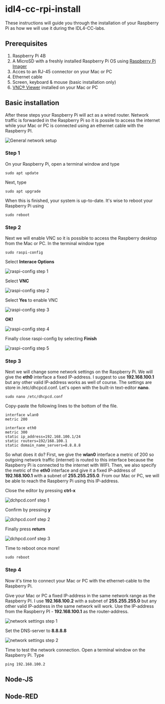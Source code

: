 # idl4-cc-rpi-install

These instructions will guide you through the installation of your Raspberry Pi as how we will use it during the IDL4-CC-labs.

## Prerequisites

1. Raspberry Pi 4B
2. A MicroSD with a freshly installed Raspberry Pi OS using [Raspberry Pi Imager](https://www.raspberrypi.com/software/)
3. Acces to an RJ-45 connector on your Mac or PC
4. Ethernet cable
5. Screen, keyboard & mouse (basic installation only)
6. [VNC® Viewer](https://www.realvnc.com/en/connect/download/viewer/) installed on your Mac or PC

## Basic installation

After these steps your Raspberry Pi will act as a wired router. Network traffic is forwarded in the Raspberry Pi so it is possile to access the internet while your Mac or PC is connected using an ethernet cable with the Raspberry PI.

![General network setup](/img/network.png)

### Step 1

On your Raspberry Pi, open a terminal window and type

    sudo apt update
    
Next, type

    sudo apt upgrade

When this is finished, your system is up-to-date. It's wise to reboot your Raspberry Pi using

    sudo reboot
    
### Step 2

Next we will enable VNC so it is possible to access the Raspberry desktop from the Mac or PC. In the terminal window type

    sudo raspi-config
    
Select **Interace Options**

![raspi-config step 1](/img/raspi-config-1.png)

Select **VNC**

![raspi-config step 2](/img/raspi-config-2.png)

Select **Yes** to enable VNC

![raspi-config step 3](/img/raspi-config-3.png)

**OK!**

![raspi-config step 4](/img/raspi-config-4.png)

Finally close raspi-config by selecting **Finish**

![raspi-config step 5](/img/raspi-config-5.png)

### Step 3

Next we will change some network settings on the Raspberry Pi. We will give the **eth0** interface a fixed IP-address. I suggest to use **192.168.100.1** but any other valid IP-address works as well of course. The settings are store in /etc/dhcpcd.conf. Let's open with the built-in text-editor **nano**.

    sudo nano /etc/dhcpcd.conf
    
Copy-paste the following lines to the bottom of the file.

    interface wlan0
    metric 200
    
    interface eth0
    metric 300
    static ip_address=192.168.100.1/24
    static routers=192/168.100.1
    static domain_name_servers=8.8.8.8

So what does it do? First, we give the **wlan0** interface a metric of 200 so outgoing network traffic (internet) is routed to this interface because the Raspberry Pi is connected to the internet with WIFI. Then, we also specify the metric of the **eth0** interface and give it a fixed IP-address of **192.168.100.1** with a subnet of **255.255.255.0**. From our Mac or PC, we will be able to reach the Raspberry Pi using this IP-address.

Close the editor by pressing **ctrl-x**

![dchpcd.conf step 1](/img/dhcpcd-conf-1.png)

Confirm by pressing **y**

![dchpcd.conf step 2](/img/dhcpcd-conf-2.png)

Finally press **return**

![dchpcd.conf step 3](/img/dhcpcd-conf-3.png)

Time to reboot once more!

    sudo reboot
    
### Step 4

Now it's time to connect your Mac or PC with the ethernet-cable to the Raspberry Pi.

Give your Mac or PC a fixed IP-address in the same network range as the Raspberry PI. I use **192.168.100.2** with a subnet of **255.255.255.0** but any other valid IP-address in the same network will work. Use the IP-address from the Raspberry PI - **192.168.100.1** as the router-address.

![network settings step 1](/img/network-settings-1.png)

Set the DNS-server to **8.8.8.8**

![network settings step 2](/img/network-settings-2.png)

Time to test the network connection. Open a terminal window on the Raspberry Pi. Type

    ping 192.168.100.2
    
    



## Node-JS



## Node-RED
